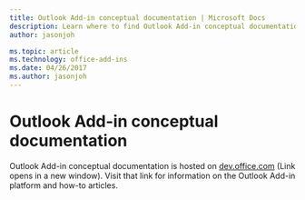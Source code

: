 ```yaml
---
title: Outlook Add-in conceptual documentation | Microsoft Docs
description: Learn where to find Outlook Add-in conceptual documentation.
author: jasonjoh

ms.topic: article
ms.technology: office-add-ins
ms.date: 04/26/2017
ms.author: jasonjoh
---
```


# Outlook Add-in conceptual documentation

Outlook Add-in conceptual documentation is hosted on <a href="https://dev.office.com/docs/add-ins/outlook/outlook-add-ins?product=outlook" target="_blank">dev.office.com</a> (Link opens in a new window). Visit that link for information on the Outlook Add-in platform and how-to articles.